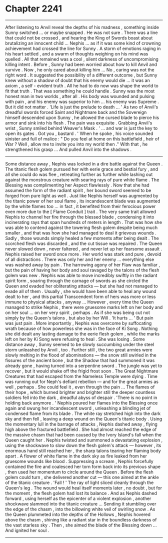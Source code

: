 
# Chapter 2241


---

After listening to Anvil reveal the depths of his madness , something inside Sunny switched … or maybe snapped . He was not sure .
There was a line that could not be crossed , and hearing the King of Swords boast about brutalizing an innocent child … Nephis … as if it was some kind of crowning achievement had crossed the line for Sunny .
A storm of emotions raging in his heart settled , and a swarm of thoughts weighing on his mind was quelled . All that remained was a cool , silent darkness of uncompromising killing intent .
Before , Sunny had been worried about how to kill Anvil and survive .
Now , he only cared about killing him …
No , caring was not the right word . It suggested the possibility of a different outcome , but Sunny knew without a shadow of doubt that his enemy would die … it was an axiom , a self - evident truth . All he had to do now was shape the world to fit that truth .
That was something he could handle .
Sunny was the most honest man in two worlds , after all .
His body was wounded and pulsing with pain , and his enemy was superior to him … his enemy was Supreme . But it did not matter .
'Life is just the prelude to death … '
As two of Anvil's dreadful swords forced Saint and Nightmare back and the Sovereign himself descended upon Sunny , he allowed the cursed blade to pierce his armor and sink into his flesh . The pain was exquisite .
Grabbing Anvil's wrist , Sunny smiled behind Weaver's Mask .
' ... and war is just the key to open its gates . Got you , bastard . '
When he spoke , his voice sounded sinister and full of malice :
" Do you feel at home on this battlefield , heir of War ? Well , allow me to invite you into my world then ."
With that , he strengthened his grasp …
And pulled Anvil into the shadows .
***
Some distance away , Nephis was locked in a dire battle against the Queen . The titanic flesh golem pursued her with eerie grace and bestial fury , and all she could do was flee , retreating further as further while lashing out against the monstrous creature with searing rays of pure white flame .
The Blessing was complimenting her Aspect flawlessly .
Now that she had assumed the form of the radiant spirit , her bound sword seemed to be forged from pure light as well . Just like Nephis herself was augmented by the titanic power of her soul flame , its incandescent blade was augmented by the white flames too … in fact , it benefited from their ferocious power even more due to the [ Flame Conduit ] trait .
The very same trait allowed Nephis to channel her fire through the blessed blade , condensing it into incinerating rays that span hundreds of meters in length . That was how she was able to contend against the towering flesh golem despite being much smaller , and that was how she had managed to deal it grievous wounds .
Sadly , those wounds simply healed a few moments after being dealt . The scorched flesh was discarded , and the cut tissue was repaired . The Queen never slowed down , never faltered , and never let up her fearsome assault .
Nephis raised her sword once more .
Her world was stark and pure , devoid of all distractions . There was only her and her enemy … everything else was washed away by pain .
The harrowing agony of her Flaw was familiar , but the pain of having her body and soul ravaged by the talons of the flesh golem was new .
Nephis was able to move incredibly swiftly in the radiant spirit form , soaring through the carnage of swords as she circled the Queen and evaded her obliterating attacks — but she had not managed to evade all of them . Usually , she would have been able to heal any wound dealt to her , and this partial Transcendent form of hers was more or less immune to physical attacks , anyway …
However , every time the Queen managed to strike Nephis , there were gruesome marks left on her body and on her soul … on her very spirit , perhaps . As if she was being cut not simply by the Queen's talons , but also by her Will .
'It hurts … '
But pain was just pain .
More importantly , Nephis was overcome by suffocating wrath because of how powerless she was in the face of Ki Song . Nothing she did dealt any lasting damage to the eerie flesh golem , while the marks left on her by Ki Song were refusing to heal .
She was losing .
Some distance away , Sunny seemed to be slowly succumbing under the steel storm unleashed by Anvil , too . Further still , the two great armies were slowly melting in the flood of abominations — the snow still swirled in the fissures of the ancient bone , but the Shadow that had summoned it was already gone , having turned into a serpentine sword . The jungle was yet to recover , but it would shake off the frigid frost soon .
The Great Nightmare Creatures that had escaped from the Nameless Temple were dying .
Time was running out for Neph's defiant rebellion — and for the great armies as well , perhaps .
She could feel it , even through the pain …
The flames of their hope , which burned brighter and brighter still the deeper countless soldiers fell into the dark , dreadful abyss of despair .
'There is no point in holding back anymore . '
Nephis poured her flames into the Blessing once again and swung her incandescent sword , unleashing a blinding jet of condensed flame from its blade . The white ray stretched high into the dark sky and then fell , leaving a deep wound on the Queen's titanic body .
Using the momentary lull in the barrage of attacks , Nephis dashed away , flying high above the fractured battlefield .
She had almost reached the edge of the massive chasm that had been caused by the Ivory Island's fall when the Queen caught her . Nephis twisted and summoned a devastating explosion , using the shockwave to slow down the flesh golem's attack — however , its enormous hand still reached her , the sharp talons tearing her flaming body apart .
A flower of white flame in the dark sky as fire leaked from her gruesome wounds like blood .
Suppressing a scream , Nephis forcefully contained the fire and coalesced her torn form back into its previous shape , then used her momentum to circle around the Queen . Before the flesh golem could turn , she delivered another cut — this one aimed at the ankle of the titanic creature .
'Fall ! '
The ray of light sliced cleanly through the Queen's leg . The wound would heal itself moments later , no doubt , but for the moment , the flesh golem had lost its balance .
And as Nephis dashed forward , using herself as the epicenter of a violent explosion , another shockwave slammed into the titanic creature …
Sending it stumbling over the edge of the chasm , into the billowing white veil of swirling snow .
As the Queen plummeted into the depths of the Hollows , Nephis hovered above the chasm , shining like a radiant star in the boundless darkness of the vast starless sky .
Then , she aimed the blade of the Blessing down …
And ignited her soul .

---

